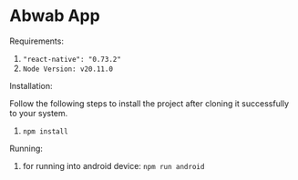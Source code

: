 # Abwab App

Requirements:

1. `"react-native": "0.73.2"`
2. `Node Version: v20.11.0`

Installation:

Follow the following steps to install the project after cloning it successfully to your system.

1. `npm install`

Running:

1. for running into android device:
   `npm run android`
